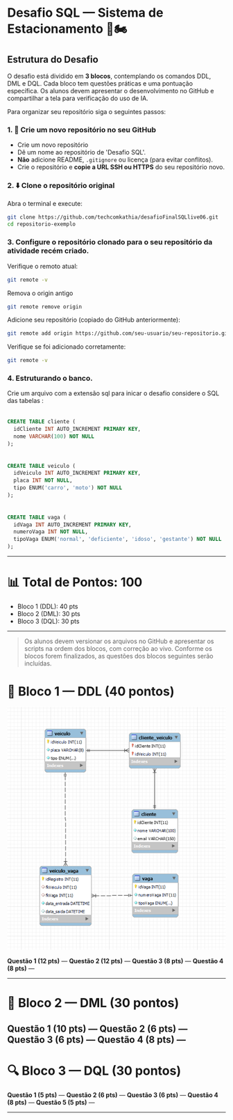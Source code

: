 
# Desafio SQL — Sistema de Estacionamento 🚗🏍️

## Estrutura do Desafio

O desafio está dividido em **3 blocos**, contemplando os comandos DDL, DML e DQL. Cada bloco tem questões práticas e uma pontuação específica. Os alunos devem apresentar o desenvolvimento no GitHub e compartilhar a tela para verificação do uso de IA.


Para organizar seu repositório siga o seguintes passos:
### 1. 🍴 Crie um novo repositório no seu GitHub
- Crie um novo repositório 
- Dê um nome ao repositório de 'Desafio SQL'.
- **Não** adicione README, `.gitignore` ou licença (para evitar conflitos).
- Crie o repositório e **copie a URL SSH ou HTTPS** do seu repositório novo.
### 2. ⬇️ Clone o repositório original
Abra o terminal e execute:

```bash
git clone https://github.com/techcomkathia/desafioFinalSQLlive06.git
cd repositorio-exemplo
```
### 3. Configure o repositório clonado para o seu repositório da atividade recém criado.
Verifique o remoto atual:

```bash
git remote -v
```
Remova o origin antigo
```bash
git remote remove origin
```

Adicione seu repositório (copiado do GitHub anteriormente):

```bash
git remote add origin https://github.com/seu-usuario/seu-repositorio.git
```

Verifique se foi adicionado corretamente:

```bash
git remote -v
```


### 4. Estruturando o banco.

Crie um arquivo com a extensão sql para inicar o desafio considere o SQL das tabelas :

```sql

CREATE TABLE cliente (
  idCliente INT AUTO_INCREMENT PRIMARY KEY,
  nome VARCHAR(100) NOT NULL
);


CREATE TABLE veiculo (
  idVeiculo INT AUTO_INCREMENT PRIMARY KEY,
  placa INT NOT NULL,
  tipo ENUM('carro', 'moto') NOT NULL
);


CREATE TABLE vaga (
  idVaga INT AUTO_INCREMENT PRIMARY KEY,
  numeroVaga INT NOT NULL,
  tipoVaga ENUM('normal', 'deficiente', 'idoso', 'gestante') NOT NULL
);

```

---

# 📊 Total de Pontos: 100

- Bloco 1 (DDL): 40 pts  
- Bloco 2 (DML): 30 pts  
- Bloco 3 (DQL): 30 pts  

---

> Os alunos devem versionar os arquivos no GitHub e apresentar os scripts na ordem dos blocos, com correção ao vivo.
Conforme os blocos forem finalizados, as questões dos blocos seguintes serão incluídas. 

# 🧱 Bloco 1 — DDL (40 pontos)



![Imagem do projeto](diagrama.jpg)


**Questão 1 (12 pts)** — 
**Questão 2 (12 pts)** — 
**Questão 3 (8 pts)** —
**Questão 4 (8 pts)** — 

---

# 🧾 Bloco 2 — DML (30 pontos)

**Questão 1 (10 pts)** —
**Questão 2 (6 pts)** — 
**Questão 3 (6 pts)** — 
**Questão 4 (8 pts)** — 
---

# 🔍 Bloco 3 — DQL (30 pontos)

**Questão 1 (5 pts)** — 
**Questão 2 (6 pts)** — 
**Questão 3 (6 pts)** — 
**Questão 4 (8 pts)** — 
**Questão 5 (5 pts)** — 

---


